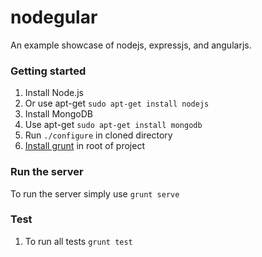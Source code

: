 nodegular
==========

An example showcase of nodejs, expressjs, and angularjs.

### Getting started
1. Install Node.js
  1. Or use apt-get ```sudo apt-get install nodejs```
2. Install MongoDB
  1. Use apt-get ```sudo apt-get install mongodb```
3. Run ```./configure``` in cloned directory
4. [Install grunt](http://gruntjs.com/getting-started) in root of project

### Run the server
To run the server simply use
```grunt serve```

### Test
1. To run all tests
  ```grunt test```